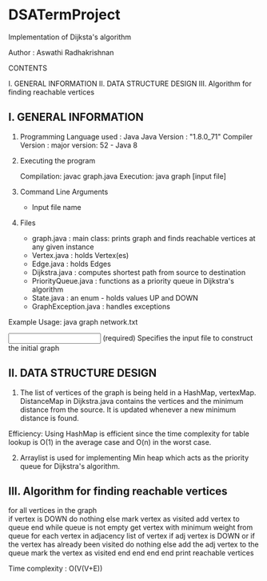 # DSATermProject

Implementation of Dijksta's algorithm

   Author		: Aswathi Radhakrishnan				   	

CONTENTS

I.   GENERAL INFORMATION
II.  DATA STRUCTURE DESIGN
III. Algorithm for finding reachable vertices


I. GENERAL INFORMATION
----------------------
1.  Programming Language used	: Java
    Java Version		: "1.8.0_71"
    Compiler Version		: major version: 52 - Java 8

2.  Executing the program
	
    Compilation: 	javac graph.java 
    Execution: 		java graph [input file]

3.  Command Line Arguments
	- Input file name
		
4.  Files
	- graph.java : 			      main class: prints graph and finds reachable vertices at any given instance
	- Vertex.java :			      holds Vertex(es)
	- Edge.java :			        holds Edges
	- Dijkstra.java : 		    computes shortest path from source to destination
	- PriorityQueue.java :  	functions as a priority queue in Dijkstra's algorithm
	- State.java : 			      an enum - holds values UP and DOWN
	- GraphException.java : 	handles exceptions

Example Usage: java graph network.txt
	
<input file>
	(required) Specifies the input file to construct the initial graph	

II. DATA STRUCTURE DESIGN	
-------------------------

1. The list of vertices of the graph is being held in a HashMap, vertexMap. DistanceMap in Dijkstra.java contains the vertices and the minimum distance from the source. It is updated whenever a new minimum distance is found.

Efficiency: Using HashMap is efficient since the time complexity for table lookup is O(1) in the average case and O(n) in the worst case.

2.  Arraylist is used for implementing Min heap which acts as the priority queue for Dijkstra's algorithm.


III. Algorithm for finding reachable vertices
-------------------------------------------

for all vertices in the graph				
	if vertex is DOWN
		do nothing
	else
		mark vertex as visited
		add vertex to queue
	end
	while queue is not empty
		get vertex with minimum weight from queue
		for each vertex in adjacency list of vertex 
			if adj vertex is DOWN or if the vertex has already been visited
				do nothing
			else
				add the adj vertex to the queue
				mark the vertex as visited
			end
		end
	end
end
print reachable vertices

Time complexity : O(V(V+E))

